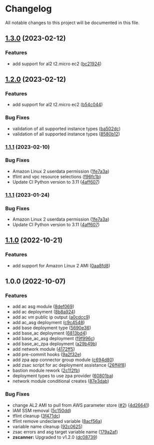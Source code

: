 # Changelog

All notable changes to this project will be documented in this file.

## [1.3.0](https://github.com/zscaler/terraform-aws-zpa-app-connector-modules/compare/v1.2.0...v1.3.0) (2023-02-12)


### Features

* add support for al2 t2.micro ec2 ([bc21924](https://github.com/zscaler/terraform-aws-zpa-app-connector-modules/commit/bc21924df26fd38707b5bac83c1b0219ddb5318b))

## [1.2.0](https://github.com/zscaler/terraform-aws-zpa-app-connector-modules/compare/v1.1.1...v1.2.0) (2023-02-12)


### Features

* add support for al2 t2.micro ec2 ([b54c044](https://github.com/zscaler/terraform-aws-zpa-app-connector-modules/commit/b54c044eac7599204bf6f304c92980e91eaa61d1))


### Bug Fixes

* validation of all supported instance types ([ba502dc](https://github.com/zscaler/terraform-aws-zpa-app-connector-modules/commit/ba502dc5a145a9bd1bbc21e881dc020a5758e391))
* validation of all supported instance types ([8580b12](https://github.com/zscaler/terraform-aws-zpa-app-connector-modules/commit/8580b121b04563c01d5a01c6dbafca5a00e9352d))

### [1.1.1](https://github.com/zscaler/terraform-aws-zpa-app-connector-modules/compare/v1.1.0...v1.1.1) (2023-02-10)


### Bug Fixes

* Amazon Linux 2 userdata permission ([1fe7a3a](https://github.com/zscaler/terraform-aws-zpa-app-connector-modules/commit/1fe7a3a298ce3ff8f1a4d1c17ec25c014c36e1dd))
* tflint and vpc resource selections ([f96fc1b](https://github.com/zscaler/terraform-aws-zpa-app-connector-modules/commit/f96fc1b70a9365041244919772ed6e206052ae78))
* Update CI Python version to 3.11 ([4aff607](https://github.com/zscaler/terraform-aws-zpa-app-connector-modules/commit/4aff60777d2a7db1f0ce7fa36007c3494c5803b9))

### [1.1.1](https://github.com/zscaler/terraform-aws-zpa-app-connector-modules/compare/v1.1.0...v1.1.1) (2023-01-24)


### Bug Fixes

* Amazon Linux 2 userdata permission ([1fe7a3a](https://github.com/zscaler/terraform-aws-zpa-app-connector-modules/commit/1fe7a3a298ce3ff8f1a4d1c17ec25c014c36e1dd))
* Update CI Python version to 3.11 ([4aff607](https://github.com/zscaler/terraform-aws-zpa-app-connector-modules/commit/4aff60777d2a7db1f0ce7fa36007c3494c5803b9))

## [1.1.0](https://github.com/zscaler/terraform-aws-zpa-app-connector-modules/compare/v1.0.1...v1.1.0) (2022-10-21)


### Features

* add support for Amazon Linux 2 AMI ([0aa8fd8](https://github.com/zscaler/terraform-aws-zpa-app-connector-modules/commit/0aa8fd87e554cb878ccf06b3c505018a9cd07930))

## 1.0.0 (2022-10-07)


### Features

* add ac asg module ([8def069](https://github.com/zscaler/terraform-aws-zpa-app-connector-modules/commit/8def06909b7ed7238441524c77a0842a0c8ece23))
* add ac deployment ([8b8a924](https://github.com/zscaler/terraform-aws-zpa-app-connector-modules/commit/8b8a924f3ba6645919ea4aca6086472294f85a16))
* add ac vm public ip output ([a0cdcc9](https://github.com/zscaler/terraform-aws-zpa-app-connector-modules/commit/a0cdcc95e439909139a6ec394659ce437bc43809))
* add ac_asg deployment ([c9c4548](https://github.com/zscaler/terraform-aws-zpa-app-connector-modules/commit/c9c4548ca6624547bed5106fda1e534621fc3581))
* add base deployment type ([5690e36](https://github.com/zscaler/terraform-aws-zpa-app-connector-modules/commit/5690e36be620d4aed9686192942bcffb0a7dc8a4))
* add base_ac deployment ([6813bd4](https://github.com/zscaler/terraform-aws-zpa-app-connector-modules/commit/6813bd48b2b923f753f669a621be79f324641e16))
* add base_ac_asg deployment ([f9f996c](https://github.com/zscaler/terraform-aws-zpa-app-connector-modules/commit/f9f996c7af1320fb98616aaa15e621ed4352ffdd))
* add base_ac_zpa deployment ([a29b49b](https://github.com/zscaler/terraform-aws-zpa-app-connector-modules/commit/a29b49bf05c569df5ea6f62a456f4d9351ab6f96))
* add network module ([4172ff5](https://github.com/zscaler/terraform-aws-zpa-app-connector-modules/commit/4172ff56c804aa94abbade27ec4fd5124aa13648))
* add pre-commit hooks ([9a2f32e](https://github.com/zscaler/terraform-aws-zpa-app-connector-modules/commit/9a2f32e794bc2e157a33d93c34ddeb36be6c29bc))
* add zpa app connector group module ([c694d80](https://github.com/zscaler/terraform-aws-zpa-app-connector-modules/commit/c694d80a9af356ff003187249fce29879d79383b))
* add zsac script for ac deployment assistance ([26ff4f8](https://github.com/zscaler/terraform-aws-zpa-app-connector-modules/commit/26ff4f8465c08e67a088718b80294d704bd8319f))
* bastion module rework ([2c112fb](https://github.com/zscaler/terraform-aws-zpa-app-connector-modules/commit/2c112fb4f09ca59123862c9768fda88ba6553d1b))
* deployment types to use zpa provider ([60801ba](https://github.com/zscaler/terraform-aws-zpa-app-connector-modules/commit/60801badd7b6024d50d8292ea5f808c079396512))
* network module conditional creates ([87e3dab](https://github.com/zscaler/terraform-aws-zpa-app-connector-modules/commit/87e3dabef386ca786aea9e6c29a5ab989ae8f586))


### Bug Fixes

* change AL2 AMI to pull from AWS parameter store ([#2](https://github.com/zscaler/terraform-aws-zpa-app-connector-modules/issues/2)) ([4d26641](https://github.com/zscaler/terraform-aws-zpa-app-connector-modules/commit/4d266410372b3caee6595bb5c19b5328d35b0a54))
* IAM SSM removal ([5c150dd](https://github.com/zscaler/terraform-aws-zpa-app-connector-modules/commit/5c150dde136af2888f93524244342b45f54913b3))
* tflint cleanup ([3f471dc](https://github.com/zscaler/terraform-aws-zpa-app-connector-modules/commit/3f471dc6b2a16ebd02be48afec518417663bae5b))
* tflint remove undeclared variable ([8acf56a](https://github.com/zscaler/terraform-aws-zpa-app-connector-modules/commit/8acf56abd2070fc6c339aea3f4e8822960ce14c5))
* variable name cleanup ([92c0625](https://github.com/zscaler/terraform-aws-zpa-app-connector-modules/commit/92c0625b4560433fff2eba41bb210b7deb136797))
* zsac errors and asg target variable name ([179a2af](https://github.com/zscaler/terraform-aws-zpa-app-connector-modules/commit/179a2afde976fd11db72c8f7adc9832ae74fd9a4))
* **zscanner:** Upgraded to v1.2.0 ([dc08739](https://github.com/zscaler/terraform-aws-zpa-app-connector-modules/commit/dc08739fd70a1c28e785a9c8a5c600adfb94256f))

